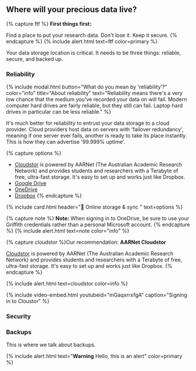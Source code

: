 ## Where will your precious data live?

{% capture ftf %}
**First things first:** 
    
Find a place to put your research data. Don't lose it. Keep it secure.
{% endcapture %}
{% include alert.html text=ftf color=primary %}

Your data storage location is critical. It needs to be three things: reliable, secure, and backed up. 

### Reliability

{% include modal.html button="What do you mean by 'reliability'?" color="info" title="About reliability" text="Reliability means there's a very low chance that the medium you've recorded your data on will fail. Modern computer hard drives are fairly reliable, but they still can fail. Laptop hard drives in particular can be less reliable." %}

It's much better for reliability to entrust your data storage to a cloud provider. Cloud providers host data on servers with 'failover redundancy', meaning if one server ever fails, another is ready to take its place instantly. This is how they can advertise '99.999% uptime'. 

{% capture options %}
- [Cloudstor](https://cloudstor.aarnet.edu.au) is powered by AARNet (The Australian Academic Research Network) and provides students and researchers with a Terabyte of free, ultra-fast storage. It's easy to set up and works just like Dropbox.
- [Google Drive](https://www.google.com/drive/)
- [OneDrive](https://griffitheduau-my.sharepoint.com/)
- [Dropbox](https://www.dropbox.com/)
{% endcapture %}

{% include card.html header="🔄 Online storage & sync " text=options %}

{% capture note %}
**Note:** When signing in to OneDrive, be sure to use your Griffith credentials rather than a personal Microsoft account.
{% endcapture %}
{% include alert.html text=note color="info" %}


{% capture cloudstor %}Our recommendation: **AARNet Cloudstor**

[Cloudstor](https://cloudstor.aarnet.edu.au) is powered by AARNet (The Australian Academic Research Network) and provides students and researchers with a Terabyte of free, ultra-fast storage. It's easy to set up and works just like Dropbox.
{% endcapture %}

{% include alert.html text=cloudstor color=info %}

{% include video-embed.html youtubeid="mGaqxrrxfgA" caption="Signing in to Cloustor" %}

### Security

### Backups

This is where we talk about backups. 

{% include alert.html text="**Warning** Hello, this is an alert" color=primary %}